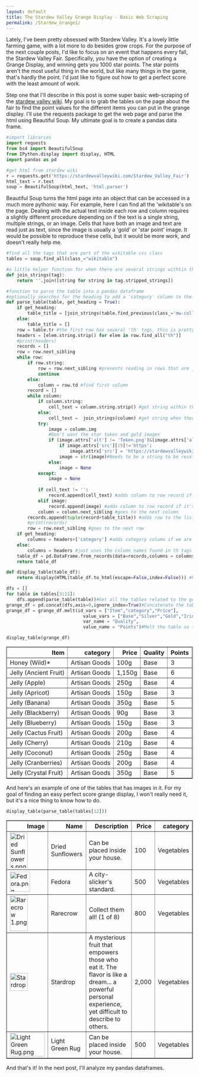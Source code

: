 ```yaml
---
layout: default
title: The Stardew Valley Grange Display - Basic Web Scraping
permalink: /Stardew_Grange1/
---
```


Lately, I've been pretty obsessed with Stardew Valley. It's a lovely little farming game, with a lot more to do besides grow crops. For the purpose of the next couple posts, I'd like to focus on an event that happens every fall, the Stardew Valley Fair. Specifically, you have the option of creating a Grange Display, and winning gets you 1000 star points. The star points aren't the most useful thing in the world, but like many things in the game, that's hardly the point. I'd just like to figure out how to get a perfect score with the least amount of work.

Step one that I'll describe in this post is some super basic web-scraping of the [stardew valley wiki](https://stardewvalleywiki.com/). My goal is to grab the tables on the page about the fair to find the point values for the different items you can put in the grange display. I'll use the requests package to get the web page and parse the html using Beautiful Soup. My ultimate goal is to create a pandas data frame.

```python
#import libraries
import requests
from bs4 import BeautifulSoup
from IPython.display import display, HTML
import pandas as pd
```


```python
#get html from stardew wiki
r = requests.get('https://stardewvalleywiki.com/Stardew_Valley_Fair')
html_text = r.text
soup = BeautifulSoup(html_text, 'html.parser')
```

Beautiful Soup turns the html page into an object that can be accessed in a much more pythonic way. For example, here I can find all the 'wikitable's on the page. Dealing with the actual text inside each row and column requires a slightly different procedure depending on if the text is a single string, multiple strings, or an image. Cells that have both an image and text are read just as text, since the image is usually a 'gold' or 'star point' image. It would be possible to reproduce these cells, but it would be more work, and doesn't really help me.

```python
#find all the tags that are part of the wikitable css class
tables = soup.find_all(class_="wikitable")
```


```python
#a little helper function for when there are several strings withtin the same tag
def join_strings(tag):
    return ''.join([string for string in tag.stripped_strings])
```


```python
#function to parse the table into a pandas dataframe
#optionally searches for the heading to add a 'category' column to the dataframe
def parse_table(table, get_heading = True):
    if get_heading:
        table_title = [join_strings(table.find_previous(class_='mw-collapsible').th)]
    else:
        table_title = []
    row = table.tr #the first row has several 'th' tags, this is pretty general for tables on this site
    headers = [elem.string.strip() for elem in row.find_all("th")]
    #print(headers)
    records = []
    row = row.next_sibling
    while row:
        if row.string:
            row = row.next_sibling #prevents reading in rows that are just a newline without columns
            continue
        else:
            column = row.td #find first column
        record = []
        while column:
            if column.string:
                cell_text = column.string.strip() #get string within the td tag
            else:
                cell_text =  join_strings(column) #get string when there are multiple strings in a tag''.join([string for string in column.stripped_strings])
            try:
                image = column.img
                #Don't want the star token and gold images
                if (image.attrs['alt'] != 'Token.png')&(image.attrs['alt'] != 'Gold.png'):
                    if image.attrs['src'][:5]!='https':
                        image.attrs['src'] = 'https://stardewvalleywiki.com'+image.attrs['src'] #get full location
                    image = str(image)#Needs to be a string to be resolved in DataFrame
                else:
                    image = None
            except:
                image = None
            
            if cell_text != '':
                record.append(cell_text) #adds column to row record if it isn't empty
            elif image:
                record.append(image) #adds column to row record if it's an image (and just an image)
            column = column.next_sibling #goes to the next column
        records.append(tuple(record+table_title)) #adds row to the list of records
        #print(records)
        row = row.next_sibling #goes to the next row
    if get_heading:
        columns = headers+['category'] #adds category column if we are finding the table heading
    else:
        columns = headers #just uses the column names found in th tags
    table_df = pd.DataFrame.from_records(data=records,columns = columns).dropna() #creates a pandas dataframe from a list of records
    return table_df
```


```python
def display_table(table_df):
    return display(HTML(table_df.to_html(escape=False,index=False))) #helper function to make it display like I want
```


```python
dfs = []
for table in tables[3:11]:
    dfs.append(parse_table(table))#Get all the tables related to the grange display
grange_df = pd.concat(dfs,axis=0,ignore_index=True)#Concatenate the tables into one flat table
grange_df = grange_df.melt(id_vars = ["Item","category","Price"],
                             value_vars = ["Base","Silver","Gold","Iridium"],
                             var_name = "Quality",
                             value_name = "Points")#Melt the table so that the points are all in one column
```


```python
display_table(grange_df)
```


<table border="1" class="dataframe">
  <thead>
    <tr style="text-align: right;">
      <th>Item</th>
      <th>category</th>
      <th>Price</th>
      <th>Quality</th>
      <th>Points</th>
    </tr>
  </thead>
  <tbody>
    <tr>
      <td>Honey (Wild)*</td>
      <td>Artisan Goods</td>
      <td>100g</td>
      <td>Base</td>
      <td>3</td>
    </tr>
    <tr>
      <td>Jelly (Ancient Fruit)</td>
      <td>Artisan Goods</td>
      <td>1,150g</td>
      <td>Base</td>
      <td>6</td>
    </tr>
    <tr>
      <td>Jelly (Apple)</td>
      <td>Artisan Goods</td>
      <td>250g</td>
      <td>Base</td>
      <td>4</td>
    </tr>
    <tr>
      <td>Jelly (Apricot)</td>
      <td>Artisan Goods</td>
      <td>150g</td>
      <td>Base</td>
      <td>3</td>
    </tr>
    <tr>
      <td>Jelly (Banana)</td>
      <td>Artisan Goods</td>
      <td>350g</td>
      <td>Base</td>
      <td>5</td>
    </tr>
    <tr>
      <td>Jelly (Blackberry)</td>
      <td>Artisan Goods</td>
      <td>90g</td>
      <td>Base</td>
      <td>3</td>
    </tr>
    <tr>
      <td>Jelly (Blueberry)</td>
      <td>Artisan Goods</td>
      <td>150g</td>
      <td>Base</td>
      <td>3</td>
    </tr>
    <tr>
      <td>Jelly (Cactus Fruit)</td>
      <td>Artisan Goods</td>
      <td>200g</td>
      <td>Base</td>
      <td>4</td>
    </tr>
    <tr>
      <td>Jelly (Cherry)</td>
      <td>Artisan Goods</td>
      <td>210g</td>
      <td>Base</td>
      <td>4</td>
    </tr>
    <tr>
      <td>Jelly (Coconut)</td>
      <td>Artisan Goods</td>
      <td>250g</td>
      <td>Base</td>
      <td>4</td>
    </tr>
    <tr>
      <td>Jelly (Cranberries)</td>
      <td>Artisan Goods</td>
      <td>200g</td>
      <td>Base</td>
      <td>4</td>
    </tr>
    <tr>
      <td>Jelly (Crystal Fruit)</td>
      <td>Artisan Goods</td>
      <td>350g</td>
      <td>Base</td>
      <td>5</td>
    </tr>
  </tbody>
</table>

And here's an example of one of the tables that has images in it. For my goal of finding an easy perfect score grange display, I won't really need it, but it's a nice thing to know how to do.

```python
display_table(parse_table(tables[12]))
```


<table border="1" class="dataframe">
  <thead>
    <tr style="text-align: right;">
      <th>Image</th>
      <th>Name</th>
      <th>Description</th>
      <th>Price</th>
      <th>category</th>
    </tr>
  </thead>
  <tbody>
    <tr>
      <td><img alt="Dried Sunflowers.png" decoding="async" height="96" src="https://stardewvalleywiki.com/mediawiki/images/a/af/Dried_Sunflowers.png" width="48"/></td>
      <td>Dried Sunflowers</td>
      <td>Can be placed inside your house.</td>
      <td>100</td>
      <td>Vegetables</td>
    </tr>
    <tr>
      <td><img alt="Fedora.png" decoding="async" height="54" src="https://stardewvalleywiki.com/mediawiki/images/5/5e/Fedora.png" width="54"/></td>
      <td>Fedora</td>
      <td>A city-slicker's standard.</td>
      <td>500</td>
      <td>Vegetables</td>
    </tr>
    <tr>
      <td><img alt="Rarecrow 1.png" decoding="async" height="96" src="https://stardewvalleywiki.com/mediawiki/images/6/62/Rarecrow_1.png" width="48"/></td>
      <td>Rarecrow</td>
      <td>Collect them all! (1 of 8)</td>
      <td>800</td>
      <td>Vegetables</td>
    </tr>
    <tr>
      <td><img alt="Stardrop.png" decoding="async" height="48" src="https://stardewvalleywiki.com/mediawiki/images/a/a5/Stardrop.png" width="48"/></td>
      <td>Stardrop</td>
      <td>A mysterious fruit that empowers those who eat it. The flavor is like a dream... a powerful personal experience, yet difficult to describe to others.</td>
      <td>2,000</td>
      <td>Vegetables</td>
    </tr>
    <tr>
      <td><img alt="Light Green Rug.png" decoding="async" height="64" src="https://stardewvalleywiki.com/mediawiki/images/e/ec/Light_Green_Rug.png" width="94"/></td>
      <td>Light Green Rug</td>
      <td>Can be placed inside your house.</td>
      <td>500</td>
      <td>Vegetables</td>
    </tr>
  </tbody>
</table>

And that's it! In the next post, I'll analyze my pandas dataframes.
